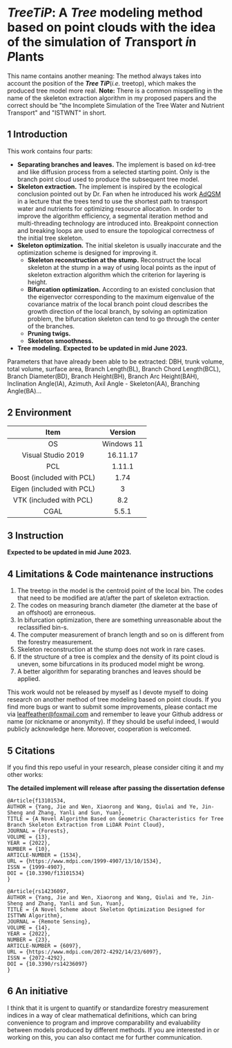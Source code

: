 # *TreeTiP*: A *Tree* modeling method based on point clouds with the idea of the simulation of *T*ransport *i*n *P*lants

This name contains another meaning: The method always takes into account the position of the ***Tree TiP***(*i.e.* treetop), which makes the produced tree model more real.
**Note:** There is a common misspelling in the name of the skeleton extraction algorithm in my proposed papers and the correct should be "the Incomplete Simulation of the Tree Water and Nutrient Transport" and "ISTWNT" in short.

## 1 Introduction
This work contains four parts:
- **Separating branches and leaves.** The implement is based on *k*d-tree and like diffusion process from a selected starting point. Only is the branch point cloud used to produce the subsequent tree model.
- **Skeleton extraction.** The implement is inspired by the ecological conclusion pointed out by Dr. Fan when he introduced his work [AdQSM](https://github.com/GuangpengFan/AdQSM) in a lecture that the trees tend to use the shortest path to transport water and nutrients for optimizing resource allocation. In order to improve the algorithm efficiency, a segmental iteration method and multi-threading technology are introduced into. Breakpoint connection and breaking loops are used to ensure the topological correctness of the initial tree skeleton.
- **Skeleton optimization.** The initial skeleton is usually inaccurate and the optimization scheme is designed for improving it. 
    - **Skeleton reconstruction at the stump.** Reconstruct the local skeleton at the stump in a way of using local points as the input of skeleton extraction algorithm which the criterion for layering is height.
    - **Bifurcation optimization.** According to an existed conclusion that the eigenvector corresponding to the maximum eigenvalue of the covariance matrix of the local branch point cloud describes the growth direction of the local branch, by solving an optimization problem, the bifurcation skeleton can tend to go through the center of the branches.
    - **Pruning twigs.**
    - **Skeleton smoothness.**
- **Tree modeling.** **Expected to be updated in mid June 2023.**
 
Parameters that have already been able to be extracted: DBH, trunk volume, total volume, surface area, Branch Length(BL), Branch Chord Length(BCL), Branch Diameter(BD), Branch Height(BH), Branch Arc Height(BAH), Inclination Angle(IA), Azimuth, Axil Angle - Skeleton(AA), Branching Angle(BA)...


## 2 Environment

|            Item           |   Version  |
| :-----------------------: | :--------: |
|             OS            | Windows 11 |
|     Visual Studio 2019    |  16.11.17  |
|            PCL            |   1.11.1   |
| Boost (included with PCL) |    1.74    |
| Eigen (included with PCL) |      3     |
|  VTK (included with PCL)  |     8.2    |
|            CGAL           |    5.5.1   |

## 3 Instruction

**Expected to be updated in mid June 2023.**

## 4 Limitations & Code maintenance instructions

1.  The treetop in the model is the centroid point of the local bin. The codes that need to be modified are at/after the part of skeleton extraction.
2.  The codes on measuring branch diameter (the diameter at the base of an offshoot) are erroneous.
3.  In bifurcation optimization, there are something unreasonable about the reclassified bin-s.
4.  The computer measurement of branch length and so on is different from the forestry measurement.
5.  Skeleton reconstruction at the stump does not work in rare cases.
6.  If the structure of a tree is complex and the density of its point cloud is uneven, some bifurcations in its produced model might be wrong.
7.  A better algorithm for separating branches and leaves should be applied.

This work would not be released by myself as I devote myself to doing research on another method of tree modeling based on point clouds. If you find more bugs or want to submit some improvements, please contact me via [leaffeather@foxmail.com](mailto:leaffeather@foxmail.com) and remember to leave your Github address or name (or nickname or anonymity). If they should be useful indeed, I would publicly acknowledge here. Moreover, cooperation is welcomed.

## 5 Citations

If you find this repo useful in your research, please consider citing it and my other works:

**The detailed implement will release after passing the dissertation defense**

```
@Article{f13101534,
AUTHOR = {Yang, Jie and Wen, Xiaorong and Wang, Qiulai and Ye, Jin-Sheng and Zhang, Yanli and Sun, Yuan},
TITLE = {A Novel Algorithm Based on Geometric Characteristics for Tree Branch Skeleton Extraction from LiDAR Point Cloud},
JOURNAL = {Forests},
VOLUME = {13},
YEAR = {2022},
NUMBER = {10},
ARTICLE-NUMBER = {1534},
URL = {https://www.mdpi.com/1999-4907/13/10/1534},
ISSN = {1999-4907},
DOI = {10.3390/f13101534}
}
```

```
@Article{rs14236097,
AUTHOR = {Yang, Jie and Wen, Xiaorong and Wang, Qiulai and Ye, Jin-Sheng and Zhang, Yanli and Sun, Yuan},
TITLE = {A Novel Scheme about Skeleton Optimization Designed for ISTTWN Algorithm},
JOURNAL = {Remote Sensing},
VOLUME = {14},
YEAR = {2022},
NUMBER = {23},
ARTICLE-NUMBER = {6097},
URL = {https://www.mdpi.com/2072-4292/14/23/6097},
ISSN = {2072-4292},
DOI = {10.3390/rs14236097}
}
```

## 6 An initiative
I think that it is urgent to quantify or standardize forestry measurement indices in a way of clear mathematical definitions, which can bring convenience to program and improve comparability and evaluability between models produced by different methods. If you are interested in or working on this, you can also contact me for further communication.
